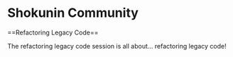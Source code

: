 Shokunin Community
==================

==Refactoring Legacy Code==

The refactoring legacy code session is all about... refactoring legacy code!
